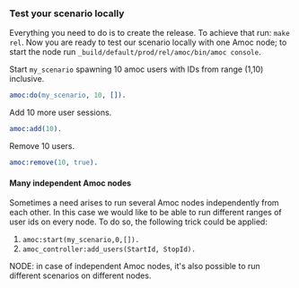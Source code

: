 ### Test your scenario locally

Everything you need to do is to create the release. To achieve that run:
`make rel`. Now you are ready to test our scenario locally with one Amoc node;
to start the node run `_build/default/prod/rel/amoc/bin/amoc console`.

Start `my_scenario` spawning 10 amoc users with IDs from range (1,10) inclusive.
```erlang
amoc:do(my_scenario, 10, []).
```

Add 10 more user sessions.
```erlang
amoc:add(10).
```

Remove 10 users.
```erlang
amoc:remove(10, true).
```

#### Many independent Amoc nodes

Sometimes a need arises to run several Amoc nodes independently from each other.
In this case we would like to be able to run different ranges of user ids on every node.
To do so, the following trick could be applied:

1. `amoc:start(my_scenario,0,[]).`
2. `amoc_controller:add_users(StartId, StopId).`

NODE: in case of independent Amoc nodes, it's also possible to run different scenarios on different nodes.


